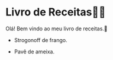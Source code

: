 # Livro de Receitas:man_cook:

Olá! Bem vindo  ao meu livro de receitas.:wave:

- Strogonoff de frango.

- Pavê de ameixa.

  

  
